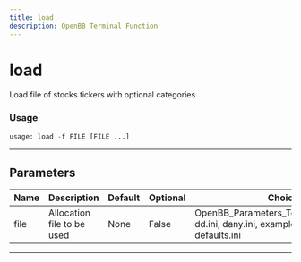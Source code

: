 ```yaml
---
title: load
description: OpenBB Terminal Function
---
```


# load

Load file of stocks tickers with optional categories

### Usage

```python
usage: load -f FILE [FILE ...]
```

---

## Parameters

| Name | Description | Default | Optional | Choices |
| ---- | ----------- | ------- | -------- | ------- |
| file | Allocation file to be used | None | False | OpenBB_Parameters_Template_v1.0.0.xlsx, dd.ini, dany.ini, example.ini, james.ini, defaults.ini |

---
